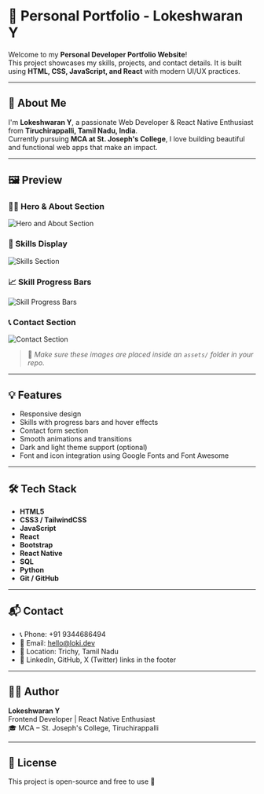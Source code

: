 # 🚀 Personal Portfolio - Lokeshwaran Y

Welcome to my **Personal Developer Portfolio Website**!  
This project showcases my skills, projects, and contact details. It is built using **HTML, CSS, JavaScript, and React** with modern UI/UX practices.

---

## 📌 About Me

I'm **Lokeshwaran Y**, a passionate Web Developer & React Native Enthusiast from **Tiruchirappalli, Tamil Nadu, India**.  
Currently pursuing **MCA at St. Joseph's College**, I love building beautiful and functional web apps that make an impact.

---

## 🖼️ Preview

### 🧑‍💻 Hero & About Section  
![Hero and About Section](./assets/ScreenShot/Screenshot%202025-07-07%20220151.png)

### 🧰 Skills Display  
![Skills Section](./assets/Screenshot%202025-07-07%20220311.png)

### 📈 Skill Progress Bars  
![Skill Progress Bars](./assets/Screenshot%202025-07-07%20220841.png)

### 📞 Contact Section  
![Contact Section](./assets/Screenshot%202025-07-07%20220906.png)

> 📁 *Make sure these images are placed inside an `assets/` folder in your repo.*

---

## 💡 Features

- Responsive design
- Skills with progress bars and hover effects
- Contact form section
- Smooth animations and transitions
- Dark and light theme support (optional)
- Font and icon integration using Google Fonts and Font Awesome

---

## 🛠️ Tech Stack

- **HTML5**
- **CSS3 / TailwindCSS**
- **JavaScript**
- **React**
- **Bootstrap**
- **React Native**
- **SQL**
- **Python**
- **Git / GitHub**

---

## 📬 Contact

- 📞 Phone: +91 9344686494  
- 📧 Email: hello@loki.dev  
- 📍 Location: Trichy, Tamil Nadu  
- 🔗 LinkedIn, GitHub, X (Twitter) links in the footer

---

## 🧑‍💻 Author

**Lokeshwaran Y**  
Frontend Developer | React Native Enthusiast  
🎓 MCA – St. Joseph's College, Tiruchirappalli

---

## 📄 License

This project is open-source and free to use 🚀

